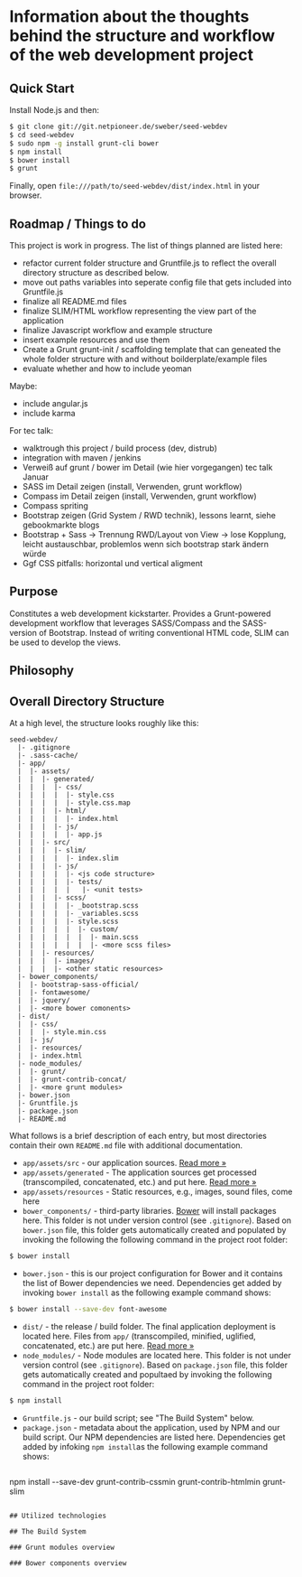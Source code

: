 # Information about the thoughts behind the structure and workflow of the web development project 

## Quick Start

Install Node.js and then:

```sh
$ git clone git://git.netpioneer.de/sweber/seed-webdev
$ cd seed-webdev
$ sudo npm -g install grunt-cli bower
$ npm install
$ bower install
$ grunt
```

Finally, open `file:///path/to/seed-webdev/dist/index.html` in your browser.


## Roadmap / Things to do

This project is work in progress. The list of things planned are listed here:

- refactor current folder structure and Gruntfile.js to reflect the overall directory structure as described below.
- move out paths variables into seperate config file that gets included into Gruntfile.js
- finalize all README.md files
- finalize SLIM/HTML workflow representing the view part of the application
- finalize Javascript workflow and example structure
- insert example resources and use them
- Create a Grunt grunt-init / scaffolding template that can geneated the whole folder structure with and without boilderplate/example files
- evaluate whether and how to include yeoman

Maybe:

- include angular.js
- include karma

For tec talk:

- walktrough this project / build process (dev, distrub)
- integration with maven / jenkins
- Verweiß auf grunt / bower im Detail (wie hier vorgegangen) tec talk Januar
- SASS im Detail zeigen (install, Verwenden, grunt workflow)
- Compass im Detail zeigen (install, Verwenden, grunt workflow)
- Compass spriting
- Bootstrap zeigen (Grid System / RWD technik), lessons learnt, siehe gebookmarkte blogs
- Bootstrap + Sass -> Trennung RWD/Layout von View -> lose Kopplung, leicht austauschbar, problemlos wenn sich bootstrap stark ändern würde
- Ggf CSS pitfalls: horizontal und vertical aligment

## Purpose

Constitutes a web development kickstarter. Provides a Grunt-powered development workflow that leverages SASS/Compass and the SASS-version of Bootstrap. Instead of writing conventional HTML code, SLIM can be used to develop the views.



## Philosophy

## Overall Directory Structure

At a high level, the structure looks roughly like this:

```
seed-webdev/
  |- .gitignore
  |- .sass-cache/
  |- app/
  |  |- assets/
  |  |  |- generated/
  |  |  |  |- css/
  |  |  |  |  |- style.css
  |  |  |  |  |- style.css.map
  |  |  |  |- html/
  |  |  |  |  |- index.html
  |  |  |  |- js/
  |  |  |  |  |- app.js
  |  |  |- src/
  |  |  |  |- slim/
  |  |  |  |  |- index.slim
  |  |  |  |- js/
  |  |  |  |  |- <js code structure>
  |  |  |  |  |- tests/
  |  |  |  |  |   |- <unit tests>
  |  |  |  |- scss/
  |  |  |  |  |- _bootstrap.scss
  |  |  |  |  |- _variables.scss
  |  |  |  |  |- style.scss
  |  |  |  |  |  |- custom/
  |  |  |  |  |  |  |- main.scss
  |  |  |  |  |  |  |- <more scss files>
  |  |  |- resources/
  |  |  |  |- images/
  |  |  |  |- <other static resources>
  |- bower_components/
  |  |- bootstrap-sass-official/
  |  |- fontawesome/
  |  |- jquery/
  |  |- <more bower comonents>
  |- dist/
  |  |- css/
  |  |  |- style.min.css
  |  |- js/
  |  |- resources/
  |  |- index.html
  |- node_modules/
  |  |- grunt/
  |  |- grunt-contrib-concat/
  |  |- <more grunt modules>
  |- bower.json
  |- Gruntfile.js
  |- package.json
  |- README.md
```

What follows is a brief description of each entry, but most directories contain
their own `README.md` file with additional documentation.

- `app/assets/src` - our application sources. [Read more &raquo;](app/assets/src/README.md)  
- `app/assets/generated` - The application sources get processed (transcompiled, concatenated, etc.) and put here. [Read more &raquo;](app/assets/generated/README.md)
- `app/assets/resources` - Static resources, e.g., images, sound files, come here
- `bower_components/` - third-party libraries. [Bower](http://bower.io) will install packages here. This folder is not under version control (see `.gitignore`). Based on `bower.json` file, this folder gets automatically created and populated by invoking the following the following command in the project root folder:
```sh
$ bower install
```
- `bower.json` - this is our project configuration for Bower and it contains the list of Bower dependencies we need. Dependencies get added by invoking `bower install` as the following example command shows:
```sh
$ bower install --save-dev font-awesome
```
- `dist/` - the release / build folder. The final application deployment is located here. Files from `app/` (transcompiled, minified, uglified, concatenated, etc.) are put here. [Read more &raquo;](dist/README.md) 
- `node_modules/` - Node modules are located here. This folder is not under version control (see `.gitignore`). Based on `package.json` file, this folder gets automatically created and popultaed by invoking the following command in the project root folder:
```sh
$ npm install
```
- `Gruntfile.js` - our build script; see "The Build System" below.
- `package.json` - metadata about the application, used by NPM and our build script. Our
  NPM dependencies are listed here. Dependencies get added by infoking `npm install`as the following example command shows:
  ```sh
npm install --save-dev grunt-contrib-cssmin grunt-contrib-htmlmin grunt-slim
  ```

## Utilized technologies

## The Build System

### Grunt modules overview

### Bower components overview